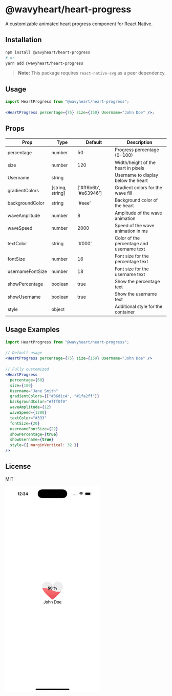 # @wavyheart/heart-progress

A customizable animated heart progress component for React Native.

## Installation

```sh
npm install @wavyheart/heart-progress
# or
yarn add @wavyheart/heart-progress
```

> **Note:** This package requires `react-native-svg` as a peer dependency.

## Usage

```jsx
import HeartProgress from "@wavyheart/heart-progress";

<HeartProgress percentage={75} size={150} Username="John Doe" />;
```

## Props

| Prop             | Type             | Default                | Description                               |
| ---------------- | ---------------- | ---------------------- | ----------------------------------------- |
| percentage       | number           | 50                     | Progress percentage (0-100)               |
| size             | number           | 120                    | Width/height of the heart in pixels       |
| Username         | string           |                        | Username to display below the heart       |
| gradientColors   | [string, string] | ['#ff6b6b', '#e63946'] | Gradient colors for the wave fill         |
| backgroundColor  | string           | '#eee'                 | Background color of the heart             |
| waveAmplitude    | number           | 8                      | Amplitude of the wave animation           |
| waveSpeed        | number           | 2000                   | Speed of the wave animation in ms         |
| textColor        | string           | '#000'                 | Color of the percentage and username text |
| fontSize         | number           | 16                     | Font size for the percentage text         |
| usernameFontSize | number           | 18                     | Font size for the username text           |
| showPercentage   | boolean          | true                   | Show the percentage text                  |
| showUsername     | boolean          | true                   | Show the username text                    |
| style            | object           |                        | Additional style for the container        |

## Usage Examples

```jsx
import HeartProgress from "@wavyheart/heart-progress";

// Default usage
<HeartProgress percentage={75} size={150} Username="John Doe" />

// Fully customized
<HeartProgress
  percentage={60}
  size={180}
  Username="Jane Smith"
  gradientColors={["#36d1c4", "#1fa2ff"]}
  backgroundColor="#fff0f0"
  waveAmplitude={12}
  waveSpeed={1200}
  textColor="#333"
  fontSize={20}
  usernameFontSize={22}
  showPercentage={true}
  showUsername={true}
  style={{ marginVertical: 32 }}
/>
```

## License

MIT

![Demo](./demo.gif)
